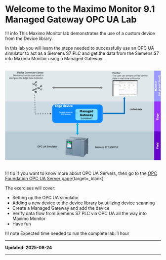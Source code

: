 # Welcome to the Maximo Monitor 9.1</br>Managed Gateway OPC UA Lab

!!! info
    This Maximo Monitor lab demonstrates the use of a custom device from the Device library.

In this lab you will learn the steps needed to successfully use an OPC UA simulator to act as a Siemens S7 PLC and get the data from the Siemens S7 into Maximo Monitor using a Managed Gateway. .</br></br>

![Architecture](img/index_02.png)</br></br>


!!! tip
    If you want to know more about OPC UA Servers, then go to the [OPC Foundation OPC UA Server page](https://reference.opcfoundation.org/Core/Part1/v104/docs/6.3){target=_blank}

The exercises will cover:

* Setting up the OPC UA simulator
* Adding a new device to the device library by utilizing device scanning
* Create a Managed Gateway and add the device
* Verify data flow from Siemens S7 PLC via OPC UA all the way into Maximo Monitor
* Have fun

!!! note
    Expected time needed to run the complete lab: 1 hour


---

**Updated: 2025-06-24**

---